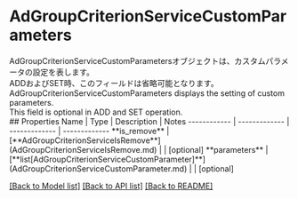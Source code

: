 # AdGroupCriterionServiceCustomParameters

<div lang=\"ja\">AdGroupCriterionServiceCustomParametersオブジェクトは、カスタムパラメータの設定を表します。<br> ADDおよびSET時、このフィールドは省略可能となります。</div> <div lang=\"en\">AdGroupCriterionServiceCustomParameters displays the setting of custom parameters.<br> This field is optional in ADD and SET operation.</div> 
## Properties
Name | Type | Description | Notes
------------ | ------------- | ------------- | -------------
**is_remove** | [**AdGroupCriterionServiceIsRemove**](AdGroupCriterionServiceIsRemove.md) |  | [optional] 
**parameters** | [**list[AdGroupCriterionServiceCustomParameter]**](AdGroupCriterionServiceCustomParameter.md) |  | [optional] 

[[Back to Model list]](../README.md#documentation-for-models) [[Back to API list]](../README.md#documentation-for-api-endpoints) [[Back to README]](../README.md)


